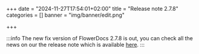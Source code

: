 +++
date = "2024-11-27T17:54:01+02:00"
title = "Release note 2.7.8"
categories = []
banner = "img/banner/edit.png"

+++

:::info
The new fix version of FlowerDocs 2.7.8 is out, you can check all the news on our the release note which is available [here](broken-link.md).
:::